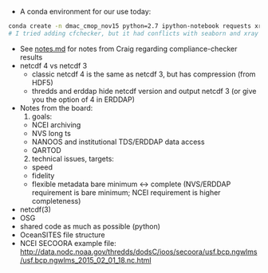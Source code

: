 - A conda environment for our use today:
```bash
conda create -n dmac_cmop_nov15 python=2.7 ipython-notebook requests xray matplotlib seaborn compliance-checker ioos_qartod cf_units
# I tried adding cfchecker, but it had conflicts with seaborn and xray
```
- See [notes.md](notes.md) for notes from Craig regarding compliance-checker results
- netcdf 4 vs netcdf 3
  - classic netcdf 4 is the same as netcdf 3, but has compression (from HDF5)
  - thredds and erddap hide netcdf version and output netcdf 3 (or give you the option of 4 in ERDDAP)
- Notes from the board:
  1. goals:
    - NCEI archiving
    - NVS long ts
    - NANOOS and  institutional TDS/ERDDAP data access
    - QARTOD
  2. technical issues, targets:
    - speed
    - fidelity
    - flexible metadata bare minimum <-> complete (NVS/ERDDAP requirement is bare minimum; NCEI requirement is higher completeness)
- netcdf(3)
- OSG
- shared code as much as possible (python)
- OceanSITES file structure
- NCEI SECOORA example file: http://data.nodc.noaa.gov/thredds/dodsC/ioos/secoora/usf.bcp.ngwlms/usf.bcp.ngwlms_2015_02_01_18.nc.html

